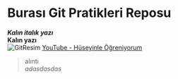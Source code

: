 # Burası Git Pratikleri Reposu
***Kalın italık yazı*** <br/>
**Kalın yazı** <br/>
![GitResim](https://cdn.pixabay.com/photo/2021/09/11/12/17/github-6615451_1280.png)
[YouTube - Hüseyinle Öğreniyorum](https://www.youtube.com/channel/UCG-WQIIDGk3a1Udd4AUgStQ)<br/>
>alıntı <br />
_adasdasdas_
